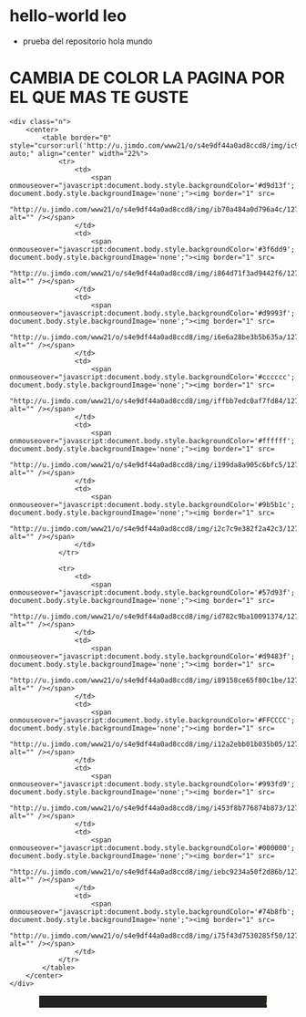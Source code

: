 # hello-world leo
+ prueba del repositorio hola mundo

 <div id="cc-matrix-899906057">
    <div class="n">
        <h1>
            CAMBIA DE COLOR LA PAGINA POR EL QUE MAS TE GUSTE
        </h1>
    </div>

    <div class="n">
        <center>
            <table border="0" style="cursor:url('http://u.jimdo.com/www21/o/s4e9df44a0ad8ccd8/img/ic9f9e9dccbe9efa9/1279636888/thumb/image.gif'), auto;" align="center" width="22%">
                <tr>
                    <td>
                        <span onmouseover="javascript:document.body.style.backgroundColor='#d9d13f'; document.body.style.backgroundImage='none';"><img border="1" src=
                        "http://u.jimdo.com/www21/o/s4e9df44a0ad8ccd8/img/ib70a484a0d796a4c/1279635875/thumb/image.jpg" alt="" /></span>
                    </td>
                    <td>
                        <span onmouseover="javascript:document.body.style.backgroundColor='#3f6dd9'; document.body.style.backgroundImage='none';"><img border="1" src=
                        "http://u.jimdo.com/www21/o/s4e9df44a0ad8ccd8/img/i864d71f3ad9442f6/1279635875/thumb/image.jpg" alt="" /></span>
                    </td>
                    <td>
                        <span onmouseover="javascript:document.body.style.backgroundColor='#d9993f'; document.body.style.backgroundImage='none';"><img border="1" src=
                        "http://u.jimdo.com/www21/o/s4e9df44a0ad8ccd8/img/i6e6a28be3b5b635a/1279635875/thumb/image.jpg" alt="" /></span>
                    </td>
                    <td>
                        <span onmouseover="javascript:document.body.style.backgroundColor='#cccccc'; document.body.style.backgroundImage='none';"><img border="1" src=
                        "http://u.jimdo.com/www21/o/s4e9df44a0ad8ccd8/img/iffbb7edc0af7fd84/1279635875/thumb/image.jpg" alt="" /></span>
                    </td>
                    <td>
                        <span onmouseover="javascript:document.body.style.backgroundColor='#ffffff'; document.body.style.backgroundImage='none';"><img border="1" src=
                        "http://u.jimdo.com/www21/o/s4e9df44a0ad8ccd8/img/i199da8a905c6bfc5/1279635875/thumb/image.jpg" alt="" /></span>
                    </td>
                    <td>
                        <span onmouseover="javascript:document.body.style.backgroundColor='#9b5b1c'; document.body.style.backgroundImage='none';"><img border="1" src=
                        "http://u.jimdo.com/www21/o/s4e9df44a0ad8ccd8/img/i2c7c9e382f2a42c3/1279635875/thumb/image.jpg" alt="" /></span>
                    </td>
                </tr>

                <tr>
                    <td>
                        <span onmouseover="javascript:document.body.style.backgroundColor='#57d93f'; document.body.style.backgroundImage='none';"><img border="1" src=
                        "http://u.jimdo.com/www21/o/s4e9df44a0ad8ccd8/img/id782c9ba10091374/1279635875/thumb/image.jpg" alt="" /></span>
                    </td>
                    <td>
                        <span onmouseover="javascript:document.body.style.backgroundColor='#d9483f'; document.body.style.backgroundImage='none';"><img border="1" src=
                        "http://u.jimdo.com/www21/o/s4e9df44a0ad8ccd8/img/i89158ce65f80c1be/1279636453/thumb/image.jpg" alt="" /></span>
                    </td>
                    <td>
                        <span onmouseover="javascript:document.body.style.backgroundColor='#FFCCCC'; document.body.style.backgroundImage='none';"><img border="1" src=
                        "http://u.jimdo.com/www21/o/s4e9df44a0ad8ccd8/img/i12a2ebb01b035b05/1279635875/thumb/image.jpg" alt="" /></span>
                    </td>
                    <td>
                        <span onmouseover="javascript:document.body.style.backgroundColor='#993fd9'; document.body.style.backgroundImage='none';"><img border="1" src=
                        "http://u.jimdo.com/www21/o/s4e9df44a0ad8ccd8/img/i453f8b776874b873/1279635875/thumb/image.jpg" alt="" /></span>
                    </td>
                    <td>
                        <span onmouseover="javascript:document.body.style.backgroundColor='#000000'; document.body.style.backgroundImage='none';"><img border="1" src=
                        "http://u.jimdo.com/www21/o/s4e9df44a0ad8ccd8/img/iebc9234a50f2d86b/1279635875/thumb/image.jpg" alt="" /></span>
                    </td>
                    <td>
                        <span onmouseover="javascript:document.body.style.backgroundColor='#74b8fb'; document.body.style.backgroundImage='none';"><img border="1" src=
                        "http://u.jimdo.com/www21/o/s4e9df44a0ad8ccd8/img/i75f43d7530285f50/1279635875/thumb/image.jpg" alt="" /></span>
                    </td>
                </tr>
            </table>
        </center>
    </div>
</div> 

<center> <div class="n"><p>
    <b><font color="#FFCC00" face="georgia" size="4"><marquee width="400" scrollamount="5" bgcolor="#232323">aqui tu texto</marquee>
    </font></b>
</p><center> 
